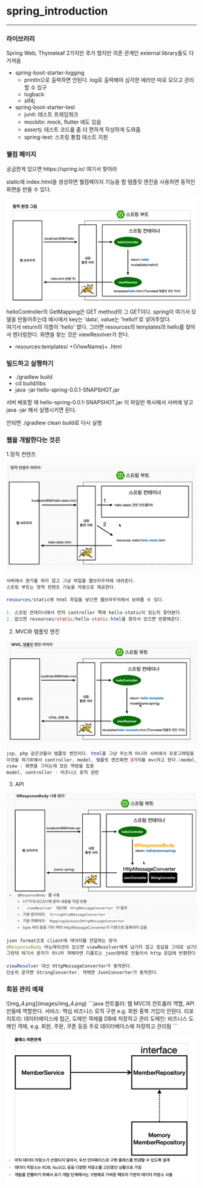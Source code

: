 # spring_introduction

---

<h3>라이브러리</h3>

Spring Web, Thymeleaf 2가지만 추가 했지만 의존 관계인 external library들도 다 가져옴
<br>
- spring-boot-starter-logging
    - println으로 출력하면 안된다. log로 출력해야 심각한 에러만 따로 모으고 관리할 수 있구
    - logback
    - slf4j
- spring-boot-starter-test
  - junit: 테스트 프레임워크
  - mockito: mock, flutter 에도 있음
  - assertj: 테스트 코드를 좀 더 편하게 작성하게 도와줌
  - spring-test: 스프링 통합 테스트 지원



<h3>웰컴 페이지</h3>
궁금한게 있으면 https://spring.io/ 여기서 찾아라

static에 index.html을 생성하면 웰컴페이지 기능을 함
템플릿 엔진을 사용하면 동적인 화면을 만들 수 있다.

![img.png](images/img.png)
helloController의 GetMapping은 GET method의 그 GET이다.
spring이 여기서 모델을 만들어주는데 예시에서 key는 'data', value는 'hello!!'로 넣어주었다.
<br>
여기서 return의 이름이 'hello' 였다. 그러면 resources의 templates의 hello를 찾아서 렌더링한다.
화면을 찾는 것은 viewResolver가 한다.
- resources:templates/ +{ViewName}+ .html



<h3>빌드하고 실행하기</h3>

- ./gradlew build 
- cd build/libs 
- java -jar hello-spring-0.0.1-SNAPSHOT.jar

서버 배포할 때 hello-spring-0.0.1-SNAPSHOT.jar 이 파일만 복사해서 서버에 넣고 java -jar 해서 실행시키면 된다. 

안되면 ./gradlew clean build로 다시 실행


<h3>웹을 개발한다는 것은</h3>

1.정적 컨텐츠

![img_1.png](images/img_1.png)

```java
서버에서 뭔가를 하지 않고 그냥 파일을 웹브라우저에 내려준다.
스프링 부트는 정적 컨텐츠 기능을 자동으로 제공한다.

resources/static에 html 파일을 넣으면 웹브라우저에서 보여줄 수 있다.

1. 스프링 컨테이너에서 먼저 controller 쪽에 hello-static이 있는지 찾아본다.
2. 없으면 resources/static/hello-static.html을 찾아서 있으면 반환해준다.
```

2. MVC와 템플릿 엔진

![img_2.png](images/img_2.png)

```java
jsp, php 같은것들이 템플릿 엔진이다. html을 그냥 주는게 아니라 서버에서 프로그래밍을 해서 html을 동적으로 변경해서 내려준다.
이것을 하기위해서 controller, model, 템플릿 엔진화면 3가지를 mvc라고 한다.(model, view, controller)
view : 화면을 그리는데 모든 역량을 집중
model, controller : 비즈니스 로직 관련

```

3. API

![img_3.png](images/img_3.png)

```java
json format으로 client에 데이터를 전달하는 방식
@ResponseBody 어노테이션이 있으면 viewResolver에게 넘기지 않고 응답을 그대로 넘기도록 동작한다.
그런데 여기서 문자가 아니라 객체라면 디폴트는 json형태로 만들어서 http 응답에 반환한다.

viewResolver 대신 HttpMessageConverter가 동작한다.
단순히 문자면 StringConverter, 객체면 JsonConverter가 동작한다.
```



<h3>회원 관리 예제</h3>
![img_4.png](images/img_4.png)
```java
컨트롤러: 웹 MVC의 컨트롤러 역할, API 만들때 역할한다. 
서비스: 핵심 비즈니스 로직 구현 e.g. 회원 중복 가입이 안된다.
리포지토리: 데이터베이스에 접근, 도메인 객체를 DB에 저장하고 관리
도메인: 비즈니스 도메인 객체, e.g. 회원, 주문, 쿠폰 등등 주로 데이터베이스에 저장하고 관리됨
```

![img_5.png](images/img_5.png)